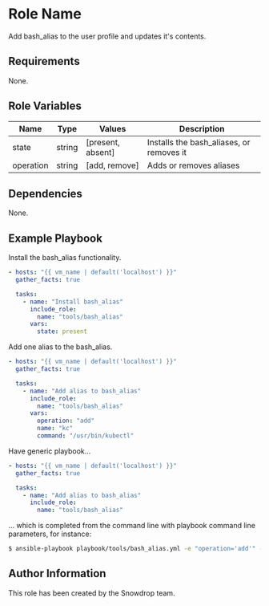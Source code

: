 Role Name
=========

Add bash_alias to the user profile and updates it's contents.

Requirements
------------

None.

Role Variables
--------------

| Name | Type | Values | Description |
| --- | --- | --- | --- |
| state | string | [present, absent] | Installs the bash_aliases, or removes it |
| operation | string | [add, remove] | Adds or removes aliases |

Dependencies
------------

None.

Example Playbook
----------------

Install the bash_alias functionality.

```yaml
- hosts: "{{ vm_name | default('localhost') }}"
  gather_facts: true

  tasks:
    - name: "Install bash_alias"
      include_role:
        name: "tools/bash_alias"
      vars:
        state: present
```

Add one alias to the bash_alias.

```yaml
- hosts: "{{ vm_name | default('localhost') }}"
  gather_facts: true

  tasks:
    - name: "Add alias to bash_alias"
      include_role:
        name: "tools/bash_alias"
      vars:
        operation: "add"
        name: "kc"
        command: "/usr/bin/kubectl"

```

Have generic playbook...

```yaml
- hosts: "{{ vm_name | default('localhost') }}"
  gather_facts: true

  tasks:
    - name: "Add alias to bash_alias"
      include_role:
        name: "tools/bash_alias"
```

... which is completed from the command line with playbook command line parameters, for instance:

```bash
$ ansible-playbook playbook/tools/bash_alias.yml -e "operation='add'" -e "name='kc'" -e "command=/usr/bin/kubectl"
```

Author Information
------------------

This role has been created by the Snowdrop team.
